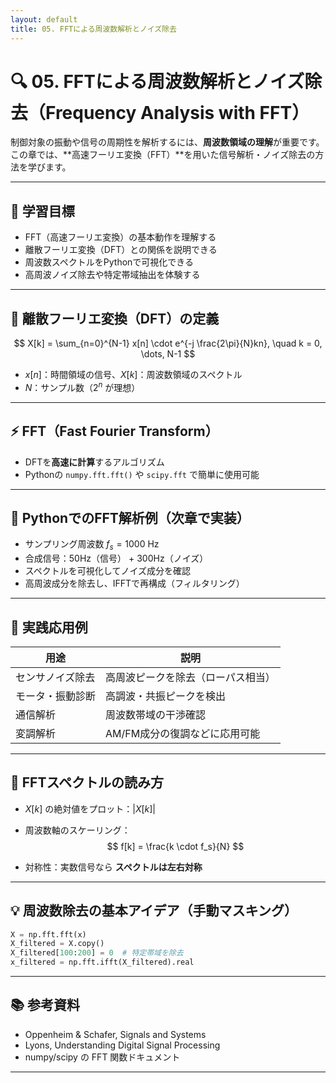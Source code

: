 ```yaml
---
layout: default
title: 05. FFTによる周波数解析とノイズ除去
---
```


<!-- MathJax support for both inline and block math -->
<script type="text/javascript">
  window.MathJax = {
    tex: { inlineMath: [['$', '$'], ['\\(', '\\)']] },
    svg: { fontCache: 'global' }
  };
</script>
<script type="text/javascript"
  async
  src="https://cdn.jsdelivr.net/npm/mathjax@3/es5/tex-mml-chtml.js">
</script>

# 🔍 05. FFTによる周波数解析とノイズ除去（Frequency Analysis with FFT）

制御対象の振動や信号の周期性を解析するには、**周波数領域の理解**が重要です。  
この章では、**高速フーリエ変換（FFT）**を用いた信号解析・ノイズ除去の方法を学びます。

---

## 🎯 学習目標

- FFT（高速フーリエ変換）の基本動作を理解する  
- 離散フーリエ変換（DFT）との関係を説明できる  
- 周波数スペクトルをPythonで可視化できる  
- 高周波ノイズ除去や特定帯域抽出を体験する

---

## 📐 離散フーリエ変換（DFT）の定義

$$
X[k] = \sum_{n=0}^{N-1} x[n] \cdot e^{-j \frac{2\pi}{N}kn}, \quad k = 0, \dots, N-1
$$

- $x[n]$：時間領域の信号、$X[k]$：周波数領域のスペクトル  
- $N$：サンプル数（$2^n$ が理想）

---

## ⚡ FFT（Fast Fourier Transform）

- DFTを**高速に計算**するアルゴリズム  
- Pythonの `numpy.fft.fft()` や `scipy.fft` で簡単に使用可能

---

## 🧪 PythonでのFFT解析例（次章で実装）

- サンプリング周波数 $f_s = 1000$ Hz  
- 合成信号：50Hz（信号） + 300Hz（ノイズ）  
- スペクトルを可視化してノイズ成分を確認  
- 高周波成分を除去し、IFFTで再構成（フィルタリング）

---

## 🧩 実践応用例

| 用途 | 説明 |
|------|------|
| センサノイズ除去 | 高周波ピークを除去（ローパス相当） |
| モータ・振動診断 | 高調波・共振ピークを検出 |
| 通信解析 | 周波数帯域の干渉確認 |
| 変調解析 | AM/FM成分の復調などに応用可能 |

---

## 🎨 FFTスペクトルの読み方

- $X[k]$ の絶対値をプロット：$|X[k]|$  
- 周波数軸のスケーリング：
  $$
  f[k] = \frac{k \cdot f_s}{N}
  $$

- 対称性：実数信号なら **スペクトルは左右対称**

---

## 💡 周波数除去の基本アイデア（手動マスキング）

```python
X = np.fft.fft(x)
X_filtered = X.copy()
X_filtered[100:200] = 0  # 特定帯域を除去
x_filtered = np.fft.ifft(X_filtered).real
```

---

## 📚 参考資料
- Oppenheim & Schafer, Signals and Systems
- Lyons, Understanding Digital Signal Processing
- numpy/scipy の FFT 関数ドキュメント

---

